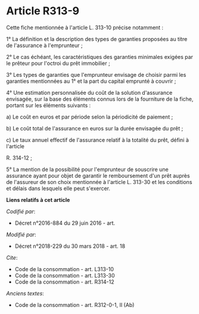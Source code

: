 # Article R313-9

Cette fiche mentionnée à l'article L. 313-10 précise notamment :

1° La définition et la description des types de garanties proposées au titre de l'assurance à l'emprunteur ;

2° Le cas échéant, les caractéristiques des garanties minimales exigées par le prêteur pour l'octroi du prêt immobilier ;

3° Les types de garanties que l'emprunteur envisage de choisir parmi les garanties mentionnées au 1° et la part du capital
emprunté à couvrir ;

4° Une estimation personnalisée du coût de la solution d'assurance envisagée, sur la base des éléments connus lors de la
fourniture de la fiche, portant sur les éléments suivants :

a) Le coût en euros et par période selon la périodicité de paiement ;

b) Le coût total de l'assurance en euros sur la durée envisagée du prêt ;

c) Le taux annuel effectif de l'assurance relatif à la totalité du prêt, défini à l'article

R. 314-12 ;

5° La mention de la possibilité pour l'emprunteur de souscrire une assurance ayant pour objet de garantir le remboursement
d'un prêt auprès de l'assureur de son choix mentionnée à l'article L. 313-30 et les conditions et délais dans lesquels elle
peut s'exercer.

**Liens relatifs à cet article**

_Codifié par_:

  - Décret n°2016-884 du 29 juin 2016 - art.

_Modifié par_:

  - Décret n°2018-229 du 30 mars 2018 - art. 18

_Cite_:

  - Code de la consommation - art. L313-10
  - Code de la consommation - art. L313-30
  - Code de la consommation - art. R314-12

_Anciens textes_:

  - Code de la consommation - art. R312-0-1, II (Ab)

